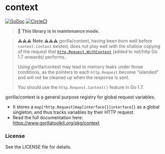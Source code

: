 context
=======
[![GoDoc](https://godoc.org/github.com/gorilla/context?status.svg)](https://godoc.org/github.com/gorilla/context)
[![CircleCI](https://circleci.com/gh/gorilla/context.svg?style=svg)](https://circleci.com/gh/gorilla/context)

> 👷 **This library is in maintenance mode.**

> ⚠⚠⚠ **Note** ⚠⚠⚠ gorilla/context, having been born well before `context.Context` existed, does not play well
> with the shallow copying of the request that [`http.Request.WithContext`](https://golang.org/pkg/net/http/#Request.WithContext) (added to net/http Go 1.7 onwards) performs.
>
> Using gorilla/context may lead to memory leaks under those conditions, as the pointers to each `http.Request` become "islanded" and will not be cleaned up when the response is sent.
>
> You should use the `http.Request.Context()` feature in Go 1.7.

gorilla/context is a general purpose registry for global request variables.

* It stores a `map[*http.Request]map[interface{}]interface{}` as a global singleton, and thus tracks variables by their HTTP request.
* Read the full documentation here: https://www.gorillatoolkit.org/pkg/context

### License

See the LICENSE file for details.
